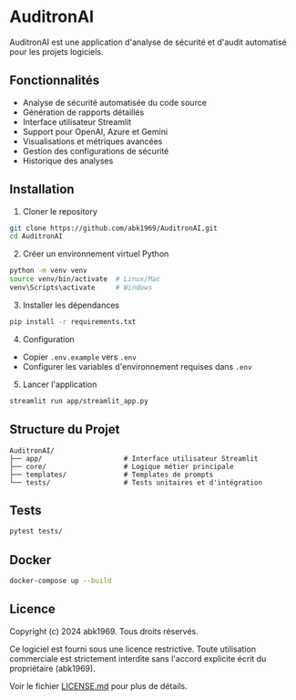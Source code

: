 # AuditronAI

AuditronAI est une application d'analyse de sécurité et d'audit automatisé pour les projets logiciels.

## Fonctionnalités

- Analyse de sécurité automatisée du code source
- Génération de rapports détaillés
- Interface utilisateur Streamlit
- Support pour OpenAI, Azure et Gemini
- Visualisations et métriques avancées
- Gestion des configurations de sécurité
- Historique des analyses

## Installation

1. Cloner le repository
```bash
git clone https://github.com/abk1969/AuditronAI.git
cd AuditronAI
```

2. Créer un environnement virtuel Python
```bash
python -m venv venv
source venv/bin/activate  # Linux/Mac
venv\Scripts\activate     # Windows
```

3. Installer les dépendances
```bash
pip install -r requirements.txt
```

4. Configuration
- Copier `.env.example` vers `.env`
- Configurer les variables d'environnement requises dans `.env`

5. Lancer l'application
```bash
streamlit run app/streamlit_app.py
```

## Structure du Projet

```
AuditronAI/
├── app/                    # Interface utilisateur Streamlit
├── core/                   # Logique métier principale
├── templates/              # Templates de prompts
└── tests/                  # Tests unitaires et d'intégration
```

## Tests

```bash
pytest tests/
```

## Docker

```bash
docker-compose up --build
```

## Licence

Copyright (c) 2024 abk1969. Tous droits réservés.

Ce logiciel est fourni sous une licence restrictive. Toute utilisation commerciale est strictement interdite sans l'accord explicite écrit du propriétaire (abk1969).

Voir le fichier [LICENSE.md](LICENSE.md) pour plus de détails.
